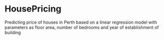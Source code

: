 # HousePricing
Predicting price of houses in Perth based on a linear regression model with parameters as floor area, number of bedrooms and year of establishment of building
